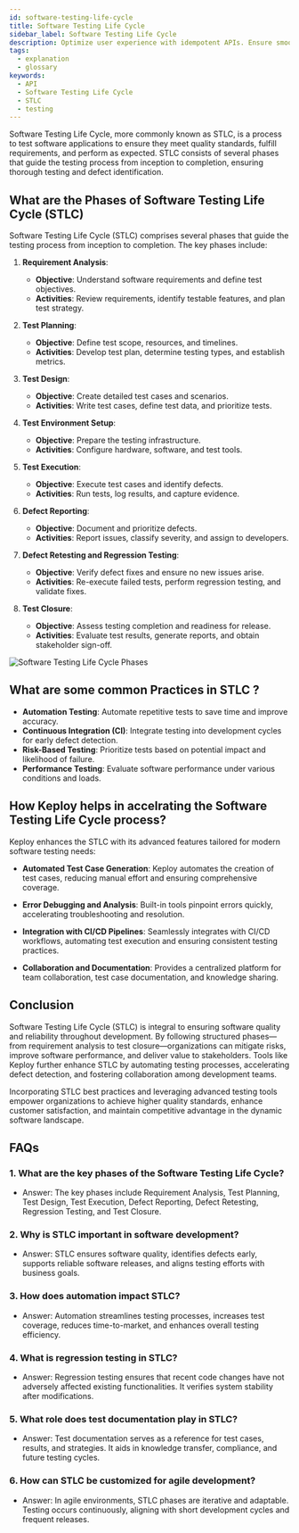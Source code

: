 ```yaml
---
id: software-testing-life-cycle
title: Software Testing Life Cycle
sidebar_label: Software Testing Life Cycle
description: Optimize user experience with idempotent APIs. Ensure smooth interactions & error handling for satisfied users.
tags:
  - explanation
  - glossary
keywords:
  - API
  - Software Testing Life Cycle
  - STLC
  - testing
---
```


Software Testing Life Cycle, more commonly known as STLC, is a process to test software applications to ensure they meet quality standards, fulfill requirements, and perform as expected. STLC consists of several phases that guide the testing process from inception to completion, ensuring thorough testing and defect identification.

## What are the Phases of Software Testing Life Cycle (STLC)

Software Testing Life Cycle (STLC) comprises several phases that guide the testing process from inception to completion. The key phases include:

1. **Requirement Analysis**:
   - **Objective**: Understand software requirements and define test objectives.
   - **Activities**: Review requirements, identify testable features, and plan test strategy.

2. **Test Planning**:
   - **Objective**: Define test scope, resources, and timelines.
   - **Activities**: Develop test plan, determine testing types, and establish metrics.

3. **Test Design**:
   - **Objective**: Create detailed test cases and scenarios.
   - **Activities**: Write test cases, define test data, and prioritize tests.

4. **Test Environment Setup**:
   - **Objective**: Prepare the testing infrastructure.
   - **Activities**: Configure hardware, software, and test tools.

5. **Test Execution**:
   - **Objective**: Execute test cases and identify defects.
   - **Activities**: Run tests, log results, and capture evidence.

6. **Defect Reporting**:
   - **Objective**: Document and prioritize defects.
   - **Activities**: Report issues, classify severity, and assign to developers.

7. **Defect Retesting and Regression Testing**:
   - **Objective**: Verify defect fixes and ensure no new issues arise.
   - **Activities**: Re-execute failed tests, perform regression testing, and validate fixes.

8. **Test Closure**:
   - **Objective**: Assess testing completion and readiness for release.
   - **Activities**: Evaluate test results, generate reports, and obtain stakeholder sign-off.

![Software Testing Life Cycle Phases](https://keploy-devrel.s3.us-west-2.amazonaws.com/software-development-lifecycle.png)

## What are some common Practices in STLC ?

- **Automation Testing**: Automate repetitive tests to save time and improve accuracy.
- **Continuous Integration (CI)**: Integrate testing into development cycles for early defect detection.
- **Risk-Based Testing**: Prioritize tests based on potential impact and likelihood of failure.
- **Performance Testing**: Evaluate software performance under various conditions and loads.

## How Keploy helps in accelrating the Software Testing Life Cycle process?

Keploy enhances the STLC with its advanced features tailored for modern software testing needs:

- **Automated Test Case Generation**: Keploy automates the creation of test cases, reducing manual effort and ensuring comprehensive coverage.
- **Error Debugging and Analysis**: Built-in tools pinpoint errors quickly, accelerating troubleshooting and resolution.
- **Integration with CI/CD Pipelines**: Seamlessly integrates with CI/CD workflows, automating test execution and ensuring consistent testing practices.

- **Collaboration and Documentation**: Provides a centralized platform for team collaboration, test case documentation, and knowledge sharing.

## Conclusion

Software Testing Life Cycle (STLC) is integral to ensuring software quality and reliability throughout development. By following structured phases—from requirement analysis to test closure—organizations can mitigate risks, improve software performance, and deliver value to stakeholders. Tools like Keploy further enhance STLC by automating testing processes, accelerating defect detection, and fostering collaboration among development teams.

Incorporating STLC best practices and leveraging advanced testing tools empower organizations to achieve higher quality standards, enhance customer satisfaction, and maintain competitive advantage in the dynamic software landscape.

## FAQs

### 1. **What are the key phases of the Software Testing Life Cycle?**

- Answer: The key phases include Requirement Analysis, Test Planning, Test Design, Test Execution, Defect Reporting, Defect Retesting, Regression Testing, and Test Closure.

### 2. **Why is STLC important in software development?**

- Answer: STLC ensures software quality, identifies defects early, supports reliable software releases, and aligns testing efforts with business goals.

### 3. **How does automation impact STLC?**

- Answer: Automation streamlines testing processes, increases test coverage, reduces time-to-market, and enhances overall testing efficiency.

### 4. **What is regression testing in STLC?**

- Answer: Regression testing ensures that recent code changes have not adversely affected existing functionalities. It verifies system stability after modifications.

### 5. **What role does test documentation play in STLC?**

- Answer: Test documentation serves as a reference for test cases, results, and strategies. It aids in knowledge transfer, compliance, and future testing cycles.

### 6. **How can STLC be customized for agile development?**

- Answer: In agile environments, STLC phases are iterative and adaptable. Testing occurs continuously, aligning with short development cycles and frequent releases.
